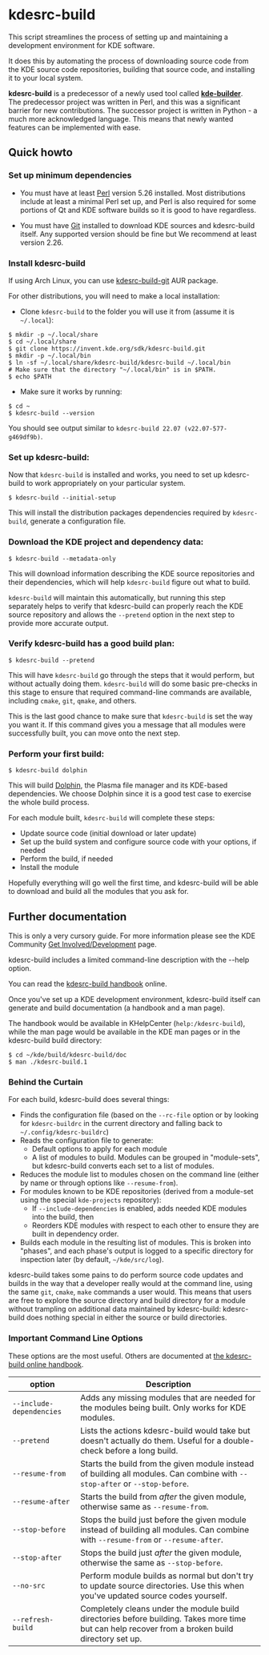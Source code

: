 # kdesrc-build

This script streamlines the process of setting up and maintaining a development
environment for KDE software.

It does this by automating the process of downloading source code from the
KDE source code repositories, building that source code, and installing it
to your local system.

**kdesrc-build** is a predecessor of a newly used tool called [**kde-builder**](https://invent.kde.org/sdk/kde-builder).  
The predecessor project was written in Perl, and this was a significant barrier for new contributions.
The successor project is written in Python - a much more acknowledged language. This means that newly wanted features can be implemented with ease.

## Quick howto

### Set up minimum dependencies

- You must have at least [Perl](https://www.perl.org/get.html) version 5.26
  installed. Most distributions include at least a minimal Perl set up, and
  Perl is also required for some portions of Qt and KDE software builds so it
  is good to have regardless.

- You must have [Git](https://git-scm.com/) installed to download KDE sources
  and kdesrc-build itself. Any supported version should be fine but We
  recommend at least version 2.26.

### Install kdesrc-build

If using Arch Linux, you can use [kdesrc-build-git](https://aur.archlinux.org/packages/kdesrc-build-git) AUR package.

For other distributions, you will need to make a local installation:

- Clone `kdesrc-build` to the folder you will use it from (assume it is `~/.local`):

```shell
$ mkdir -p ~/.local/share
$ cd ~/.local/share
$ git clone https://invent.kde.org/sdk/kdesrc-build.git
$ mkdir -p ~/.local/bin
$ ln -sf ~/.local/share/kdesrc-build/kdesrc-build ~/.local/bin
# Make sure that the directory "~/.local/bin" is in $PATH.
$ echo $PATH
```

- Make sure it works by running:

```shell
$ cd ~
$ kdesrc-build --version
```

You should see output similar to `kdesrc-build 22.07 (v22.07-577-g469df9b)`.

### Set up kdesrc-build:

Now that `kdesrc-build` is installed and works, you need to set up kdesrc-build
to work appropriately on your particular system.

```shell
$ kdesrc-build --initial-setup
```

This will install the distribution packages dependencies required by `kdesrc-build`,
generate a configuration file.

### Download the KDE project and dependency data:

```shell
$ kdesrc-build --metadata-only
```

This will download information describing the KDE source repositories and
their dependencies, which will help `kdesrc-build` figure out what to build.

`kdesrc-build` will maintain this automatically, but running this step separately
helps to verify that kdesrc-build can properly reach the KDE source repository
and allows the `--pretend` option in the next step to provide more accurate
output.

### Verify kdesrc-build has a good build plan:

```shell
$ kdesrc-build --pretend
```

This will have `kdesrc-build` go through the steps that it would perform, but
without actually doing them. `kdesrc-build` will do some basic pre-checks in this
stage to ensure that required command-line commands are available, including
`cmake`, `git`, `qmake`, and others.

This is the last good chance to make sure that `kdesrc-build` is set the way you
want it. If this command gives you a message that all modules were successfully
built, you can move onto the next step.

### Perform your first build:

```shell
$ kdesrc-build dolphin
```

This will build [Dolphin](https://apps.kde.org/dolphin/),
the Plasma file manager and its KDE-based dependencies. We choose Dolphin
since it is a good test case to exercise the whole build process.

For each module built, `kdesrc-build` will complete these steps:

- Update source code (initial download or later update)
- Set up the build system and configure source code with your options, if needed
- Perform the build, if needed
- Install the module

Hopefully everything will go well the first time, and kdesrc-build will be able
to download and build all the modules that you ask for.

## Further documentation

This is only a very cursory guide. For more information please see the KDE
Community [Get Involved/Development](https://community.kde.org/Get_Involved/development) page.

kdesrc-build includes a limited command-line description with the --help
option.

You can read the [kdesrc-build
handbook](https://docs.kde.org/?application=kdesrc-build) online.

Once you've set up a KDE development environment, kdesrc-build itself can
generate and build documentation (a handbook and a man page).

The handbook would be available in KHelpCenter (`help:/kdesrc-build`), while the
man page would be available in the KDE man pages or in the kdesrc-build build
directory:

```shell
$ cd ~/kde/build/kdesrc-build/doc
$ man ./kdesrc-build.1
```

### Behind the Curtain

For each build, kdesrc-build does several things:

- Finds the configuration file (based on the `--rc-file` option or by looking for
  `kdesrc-buildrc` in the current directory and falling back to
  `~/.config/kdesrc-buildrc`)
- Reads the configuration file to generate:
    - Default options to apply for each module
    - A list of modules to build. Modules can be grouped in "module-sets", but
      kdesrc-build converts each set to a list of modules.
- Reduces the module list to modules chosen on the command line (either by name
  or through options like `--resume-from`).
- For modules known to be KDE repositories (derived from a module-set using the
  special `kde-projects` repository):
    - If `--include-dependencies` is enabled, adds needed KDE modules into the
      build, then
    - Reorders KDE modules with respect to each other to ensure they are built
      in dependency order.
- Builds each module in the resulting list of modules. This is broken into
  "phases", and each phase's output is logged to a specific directory for
  inspection later (by default, `~/kde/src/log`).

kdesrc-build takes some pains to do perform source code updates and builds in
the way that a developer really would at the command line, using the same
`git`, `cmake`, `make` commands a user would. This means that users are free to
explore the source directory and build directory for a module without trampling
on additional data maintained by kdesrc-build: kdesrc-build does nothing
special in either the source or build directories.

### Important Command Line Options

These options are the most useful. Others are documented at [the kdesrc-build
online handbook](https://docs.kde.org/trunk5/en/kdesrc-build/kdesrc-build/cmdline.html).

| option |     Description    |
| ------ |  ----------------- |
| `--include-dependencies` | Adds any missing modules that are needed for the modules being built. Only works for KDE modules.                                                |
| `--pretend`              | Lists the actions kdesrc-build would take but doesn't actually do them. Useful for a double-check before a long build.                           |
| `--resume-from`          | Starts the build from the given module instead of building all modules. Can combine with `--stop-after` or `--stop-before`.                      |
| `--resume-after`         | Starts the build from *after* the given module, otherwise same as `--resume-from`.                                                               |
| `--stop-before`          | Stops the build just before the given module instead of building all modules. Can combine with `--resume-from` or `--resume-after`.              |
| `--stop-after`           | Stops the build just *after* the given module, otherwise the same as `--stop-before`.                                                            |
| `--no-src`               | Perform module builds as normal but don't try to update source directories. Use this when you've updated source codes yourself.                  |
| `--refresh-build`        | Completely cleans under the module build directories before building. Takes more time but can help recover from a broken build directory set up. |
